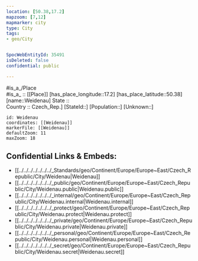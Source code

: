 ```yaml
---
location: [50.38,17.2] 
mapzoom: [7,12] 
mapmarker: city 
type: City
tags:
- geo/City


SpocWebEntityId: 35491
isDeleted: false
confidential: public

---
```

#is_a_/Place  
#is_a_ :: [[Place]] 
[has_place_longitude::17.2] 
[has_place_latitude::50.38] 
[name::Weidenau] 
State ::  
Country :: Czech_Rep.] 
[StateId::] 
[Population::] 
[Unknown::] 


```leaflet
id: Weidenau
coordinates: [[Weidenau]] 
markerFile: [[Weidenau]] 
defaultZoom: 11 
maxZoom: 18
```


## Confidential Links & Embeds: 
- [[../../../../../../../_Standards/geo/Continent/Europe/Europe~East/Czech_Republic/City/Weidenau|Weidenau]] 
- [[../../../../../../../_public/geo/Continent/Europe/Europe~East/Czech_Republic/City/Weidenau.public|Weidenau.public]] 
- [[../../../../../../../_internal/geo/Continent/Europe/Europe~East/Czech_Republic/City/Weidenau.internal|Weidenau.internal]] 
- [[../../../../../../../_protect/geo/Continent/Europe/Europe~East/Czech_Republic/City/Weidenau.protect|Weidenau.protect]] 
- [[../../../../../../../_private/geo/Continent/Europe/Europe~East/Czech_Republic/City/Weidenau.private|Weidenau.private]] 
- [[../../../../../../../_personal/geo/Continent/Europe/Europe~East/Czech_Republic/City/Weidenau.personal|Weidenau.personal]] 
- [[../../../../../../../_secret/geo/Continent/Europe/Europe~East/Czech_Republic/City/Weidenau.secret|Weidenau.secret]] 
